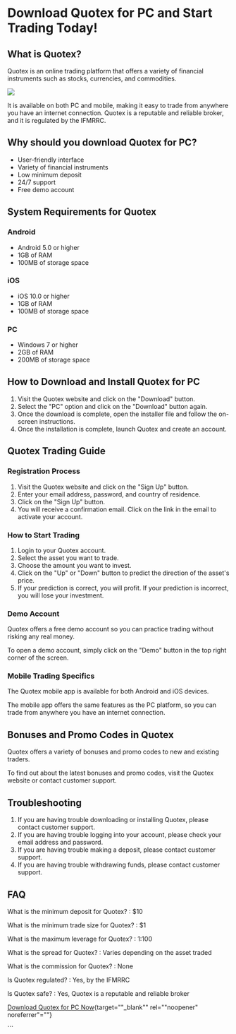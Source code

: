 # Download Quotex for PC and Start Trading Today!

## What is Quotex?

Quotex is an online trading platform that offers a variety of financial
instruments such as stocks, currencies, and commodities.

[![](https://static.quotex.io/files/1_en/300_250.jpg)](https://traff.sbs/brokerqxsignupf)

It is available on both PC and mobile, making it easy to trade from
anywhere you have an internet connection. Quotex is a reputable and
reliable broker, and it is regulated by the IFMRRC.

## Why should you download Quotex for PC?

-   User-friendly interface
-   Variety of financial instruments
-   Low minimum deposit
-   24/7 support
-   Free demo account

## System Requirements for Quotex

### Android

-   Android 5.0 or higher
-   1GB of RAM
-   100MB of storage space

### iOS

-   iOS 10.0 or higher
-   1GB of RAM
-   100MB of storage space

### PC

-   Windows 7 or higher
-   2GB of RAM
-   200MB of storage space

## How to Download and Install Quotex for PC

1.  Visit the Quotex website and click on the "Download" button.
2.  Select the "PC" option and click on the "Download"
    button again.
3.  Once the download is complete, open the installer file and follow
    the on-screen instructions.
4.  Once the installation is complete, launch Quotex and create an
    account.

## Quotex Trading Guide

### Registration Process

1.  Visit the Quotex website and click on the "Sign Up" button.
2.  Enter your email address, password, and country of residence.
3.  Click on the "Sign Up" button.
4.  You will receive a confirmation email. Click on the link in the
    email to activate your account.

### How to Start Trading

1.  Login to your Quotex account.
2.  Select the asset you want to trade.
3.  Choose the amount you want to invest.
4.  Click on the "Up" or "Down" button to predict the
    direction of the asset\'s price.
5.  If your prediction is correct, you will profit. If your prediction
    is incorrect, you will lose your investment.

### Demo Account

Quotex offers a free demo account so you can practice trading without
risking any real money.

To open a demo account, simply click on the "Demo" button in the
top right corner of the screen.

### Mobile Trading Specifics

The Quotex mobile app is available for both Android and iOS devices.

The mobile app offers the same features as the PC platform, so you can
trade from anywhere you have an internet connection.

## Bonuses and Promo Codes in Quotex

Quotex offers a variety of bonuses and promo codes to new and existing
traders.

To find out about the latest bonuses and promo codes, visit the Quotex
website or contact customer support.

## Troubleshooting

1.  If you are having trouble downloading or installing Quotex, please
    contact customer support.
2.  If you are having trouble logging into your account, please check
    your email address and password.
3.  If you are having trouble making a deposit, please contact customer
    support.
4.  If you are having trouble withdrawing funds, please contact customer
    support.

## FAQ

What is the minimum deposit for Quotex?
:   \$10

What is the minimum trade size for Quotex?
:   \$1

What is the maximum leverage for Quotex?
:   1:100

What is the spread for Quotex?
:   Varies depending on the asset traded

What is the commission for Quotex?
:   None

Is Quotex regulated?
:   Yes, by the IFMRRC

Is Quotex safe?
:   Yes, Quotex is a reputable and reliable broker

[Download Quotex for PC
Now](\%22https://traff.sbs/quotexonelink\%22){target=""_blank""
rel=""noopener" noreferrer"=""}

\`\`\`


